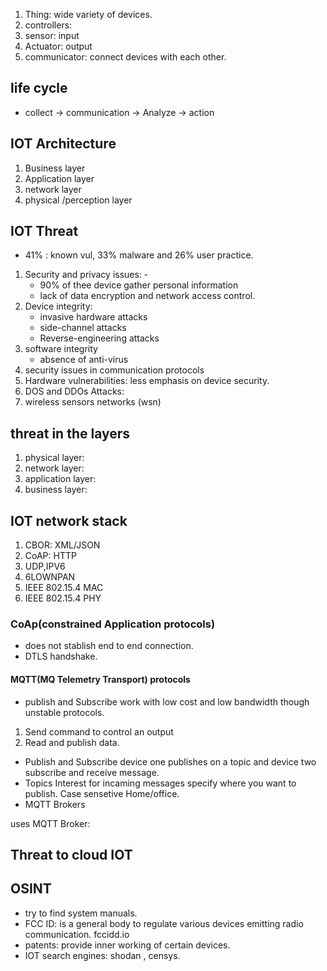 1. Thing: wide variety of devices.
2. controllers: 
3. sensor: input
4. Actuator: output
5. communicator: connect devices with each other.
## life cycle
- collect -> communication -> Analyze -> action
## IOT Architecture
1. Business layer
2. Application layer
3. network layer
4. physical /perception layer
## IOT Threat
- 41% : known vul, 33% malware  and 26% user practice.
1. Security and privacy issues: - 
    - 90% of thee device gather personal information
    - lack of data encryption and network access control.
2. Device integrity: 
    - invasive hardware attacks
    - side-channel attacks
    - Reverse-engineering attacks
3. software integrity
    - absence of anti-virus 
4. security issues in communication protocols
5. Hardware vulnerabilities:
    less emphasis on device security.
6. DOS and DDOs Attacks: 
7. wireless sensors networks (wsn)

## threat in the layers
1. physical layer: 
2. network layer:
3. application layer:
4. business layer:
## IOT network stack
1. CBOR: XML/JSON
2. CoAP: HTTP
3. UDP,IPV6
4. 6LOWNPAN
5. IEEE 802.15.4 MAC
6. IEEE 802.15.4 PHY
### CoAp(constrained Application protocols)
- does not stablish end to end connection.
- DTLS handshake.

#### MQTT(MQ Telemetry Transport) protocols
- publish and Subscribe work with low cost and low bandwidth though unstable protocols.
1. Send command to control an output
2. Read and publish data.
- Publish and Subscribe
device one publishes on a topic and device two subscribe and receive message.
- Topics
Interest for incaming messages
specify where you want to publish.
Case sensetive
Home/office.
- MQTT Brokers

uses MQTT Broker:

## Threat to cloud IOT

## OSINT
- try to find system manuals.
- FCC ID: is a general body to regulate various devices emitting radio communication. fccidd.io
- patents: provide inner working of certain devices.
- IOT search engines: shodan , censys.